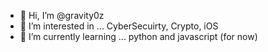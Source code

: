 - 👋 Hi, I’m @gravity0z
- 👀 I’m interested in ... CyberSecuirty, Crypto, iOS
- 🌱 I’m currently learning ... python and javascript (for now)
<!---
genericthinking/genericthinking is a ✨ special ✨ repository because its `README.md` (this file) appears on your GitHub profile.
You can click the Preview link to take a look at your changes.
--->

